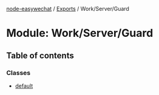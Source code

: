 [node-easywechat](../README.md) / [Exports](../modules.md) / Work/Server/Guard

# Module: Work/Server/Guard

## Table of contents

### Classes

- [default](../classes/Work_Server_Guard.default.md)
